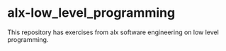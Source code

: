 # alx-low_level_programming
This repository has exercises from alx software engineering on low level programming.
